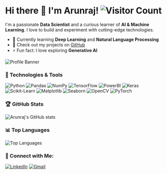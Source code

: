 # Hi there 👋 I'm Arunraj!                                                                                                      ![Visitor Count](https://komarev.com/ghpvc/?username=arunrajudhay&color=blue)
                                     
I'm a passionate **Data Scientist** and a curious learner of **AI & Machine Learning**. I love to build and experiment with cutting-edge technologies.

- 🌱 Currently learning **Deep Learning** and **Natural Language Processing**
- 💼 Check out my projects on [GitHub](https://github.com/arunrajudhay)
- ⚡ Fun fact: I love exploring **Generative AI**

![Profile Banner](https://via.placeholder.com/1200x400.png?text=Your+Banner+Here)


### 🔧 Technologies & Tools
![Python](https://img.shields.io/badge/-Python-000?&logo=Python)
![Pandas](https://img.shields.io/badge/-Pandas-000?&logo=pandas)
![NumPy](https://img.shields.io/badge/-NumPy-000?&logo=numpy)
![TensorFlow](https://img.shields.io/badge/-TensorFlow-000?&logo=TensorFlow)
![PowerBI](https://img.shields.io/badge/-PowerBI-000?&logo=PowerBI)
![Keras](https://img.shields.io/badge/-Keras-000?&logo=Keras)
![Scikit-Learn](https://img.shields.io/badge/-Scikit--Learn-000?&logo=scikit-learn)
![Matplotlib](https://img.shields.io/badge/-Matplotlib-000?&logo=matplotlib)
![Seaborn](https://img.shields.io/badge/-Seaborn-000?&logo=seaborn)
![OpenCV](https://img.shields.io/badge/-OpenCV-000?&logo=opencv)
![PyTorch](https://img.shields.io/badge/-PyTorch-000?&logo=PyTorch)


### 🏆 GitHub Stats
![Arunraj's GitHub stats](https://github-readme-stats.vercel.app/api?username=arunrajudhay&show_icons=true&theme=dark)

### 📊 Top Languages
![Top Languages](https://github-readme-stats.vercel.app/api/top-langs/?username=arunrajudhay&layout=compact&theme=radical)

### 🔗 Connect with Me:
[![LinkedIn](https://img.shields.io/badge/-LinkedIn-blue?style=flat-square&logo=linkedin)](https://www.linkedin.com/in/arunraj-udayakumar-27722a146/)              [![Gmail](https://img.shields.io/badge/-Gmail-D14836?style=flat-square&logo=Gmail&logoColor=white)](mailto:ruarunraj2013@gmail.com)


